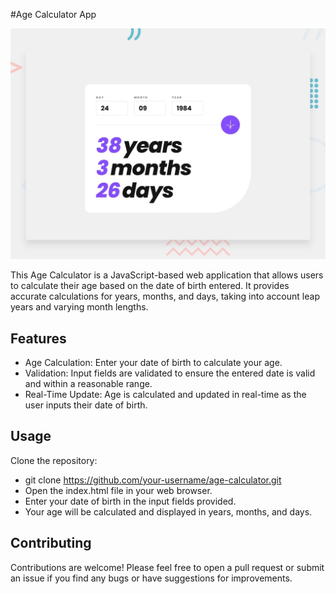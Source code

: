 #Age Calculator App

![Design preview for the Age calculator app coding challenge](./design/desktop-preview.jpg)

This Age Calculator is a JavaScript-based web application that allows users to calculate their age based on the date of birth entered. It provides accurate calculations for years, months, and days, taking into account leap years and varying month lengths.

## Features
+ Age Calculation: Enter your date of birth to calculate your age.
+ Validation: Input fields are validated to ensure the entered date is valid and within a reasonable range.
+ Real-Time Update: Age is calculated and updated in real-time as the user inputs their date of birth.

## Usage
Clone the repository:

+ git clone https://github.com/your-username/age-calculator.git
+ Open the index.html file in your web browser.
+ Enter your date of birth in the input fields provided.
+ Your age will be calculated and displayed in years, months, and days.

## Contributing
Contributions are welcome! Please feel free to open a pull request or submit an issue if you find any bugs or have suggestions for improvements.
